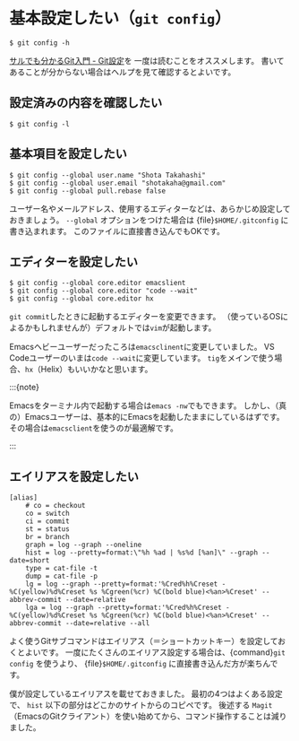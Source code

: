 # 基本設定したい（``git config``）

```console
$ git config -h
```

[サルでも分かるGit入門 - Git設定](https://backlog.com/ja/git-tutorial/reference/config/)を
一度は読むことをオススメします。
書いてあることが分からない場合はヘルプを見て確認するとよいです。

## 設定済みの内容を確認したい

```console
$ git config -l
```

## 基本項目を設定したい

```console
$ git config --global user.name "Shota Takahashi"
$ git config --global user.email "shotakaha@gmail.com"
$ git config --global pull.rebase false
```

ユーザー名やメールアドレス、使用するエディターなどは、あらかじめ設定しておきましょう。
``--global`` オプションをつけた場合は {file}`$HOME/.gitconfig` に書き込まれます。
このファイルに直接書き込んでもOKです。

## エディターを設定したい

```console
$ git config --global core.editor emacslient
$ git config --global core.editor "code --wait"
$ git config --global core.editor hx
```

``git commit``したときに起動するエディターを変更できます。
（使っているOSによるかもしれませんが）デフォルトでは``vim``が起動します。

Emacsヘビーユーザーだったころは``emacsclinent``に変更していました。
VS Codeユーザーのいまは``code --wait``に変更しています。
``tig``をメインで使う場合、``hx``（Helix）もいいかなと思います。

:::{note}

Emacsをターミナル内で起動する場合は``emacs -nw``でもできます。
しかし、（真の）Emacsユーザーは、基本的にEmacsを起動したままにしているはずです。
その場合は``emacsclient``を使うのが最適解です。

:::

## エイリアスを設定したい

```unixconfig
[alias]
    # co = checkout
    co = switch
    ci = commit
    st = status
    br = branch
    graph = log --graph --oneline
    hist = log --pretty=format:\"%h %ad | %s%d [%an]\" --graph --date=short
    type = cat-file -t
    dump = cat-file -p
    lg = log --graph --pretty=format:'%Cred%h%Creset -%C(yellow)%d%Creset %s %Cgreen(%cr) %C(bold blue)<%an>%Creset' --abbrev-commit --date=relative
    lga = log --graph --pretty=format:'%Cred%h%Creset -%C(yellow)%d%Creset %s %Cgreen(%cr) %C(bold blue)<%an>%Creset' --abbrev-commit --date=relative --all
```

よく使うGitサブコマンドはエイリアス（＝ショートカットキー）を設定しておくとよいです。
一度にたくさんのエイリアス設定する場合は、{command}`git config` を使うより、
{file}`$HOME/.gitconfig` に直接書き込んだ方が楽ちんです。

僕が設定しているエイリアスを載せておきました。
最初の4つはよくある設定で、 ``hist`` 以下の部分はどこかのサイトからのコピペです。
後述する ``Magit`` （EmacsのGitクライアント）を使い始めてから、コマンド操作することは減りました。
